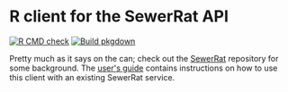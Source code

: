 # R client for the SewerRat API

[![R CMD check](https://github.com/ArtifactDB/SewerRat-R/actions/workflows/r-cmd-check.yaml/badge.svg)](https://github.com/ArtifactDB/SewerRat-R/actions/workflows/r-cmd-check.yaml)
[![Build pkgdown](https://github.com/ArtifactDB/SewerRat-R/actions/workflows/build-pkgdown.yaml/badge.svg)](https://github.com/ArtifactDB/SewerRat-R/actions/workflows/build-pkgdown.yaml)

Pretty much as it says on the can; check out the [SewerRat](https://github.com/ArtifactDB/SewerRat) repository for some background.
The [user's guide](https://artifactdb.github.io/SewerRat-R/articles/userguide.html) contains instructions on how to use this client with an existing SewerRat service.
